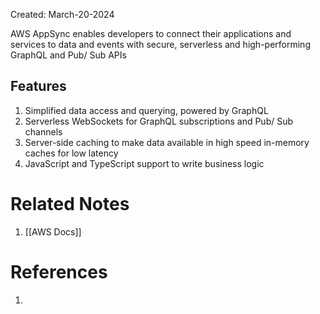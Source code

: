Created: March-20-2024

AWS AppSync enables developers to connect their applications and services to data and events with secure, serverless and high-performing GraphQL and Pub/ Sub APIs
## Features

1. Simplified data access and querying, powered by GraphQL
2. Serverless WebSockets for GraphQL subscriptions and Pub/ Sub channels
3. Server-side caching to make data available in high speed in-memory caches for low latency
4. JavaScript and TypeScript support to write business logic
# Related Notes

1. [[AWS Docs]]
# References

1. 